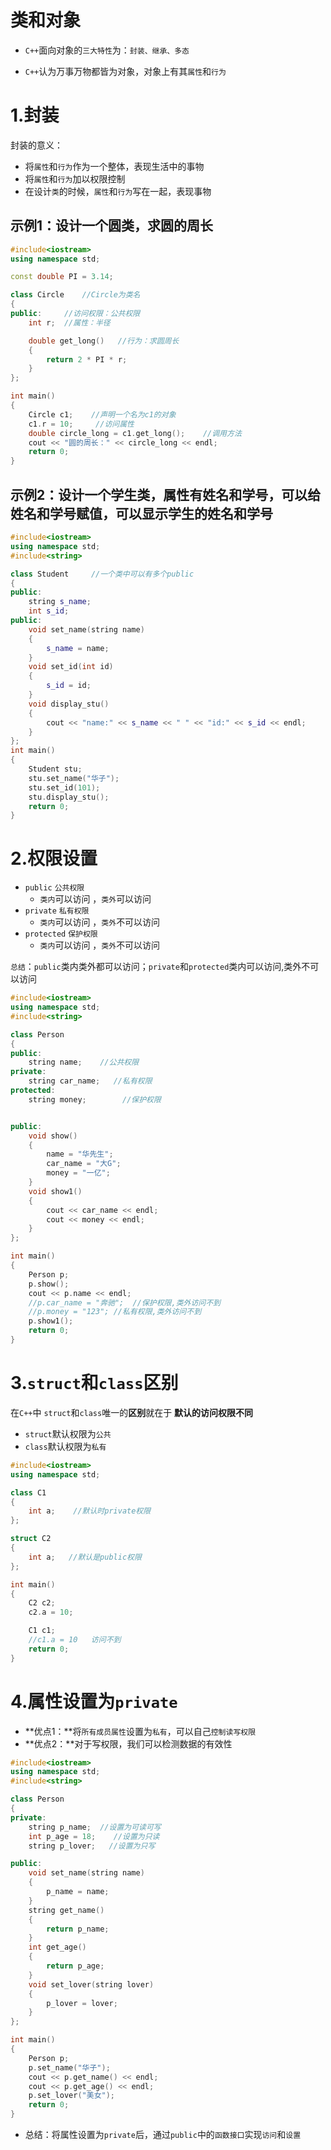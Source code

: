 # 类和对象

- `C++`面向对象的`三大特性`为：`封装、继承、多态`

- `C++`认为万事万物都皆为对象，对象上有其`属性`和`行为`

# 1.封装

封装的意义：

- 将`属性`和`行为`作为一个整体，表现生活中的事物
- 将`属性`和`行为`加以权限控制
- 在设计`类`的时候，`属性`和`行为`写在一起，表现事物



## 示例1：设计一个圆类，求圆的周长

~~~c++
#include<iostream>
using namespace std;

const double PI = 3.14;

class Circle    //Circle为类名
{
public:     //访问权限：公共权限
	int r;  //属性：半径

	double get_long()   //行为：求圆周长
	{
		return 2 * PI * r;
	}
};

int main()
{
	Circle c1;    //声明一个名为c1的对象
	c1.r = 10;     //访问属性
	double circle_long = c1.get_long();    //调用方法
	cout << "圆的周长：" << circle_long << endl;
	return 0;
}
~~~

## 示例2：设计一个学生类，属性有姓名和学号，可以给姓名和学号赋值，可以显示学生的姓名和学号

~~~c++
#include<iostream>
using namespace std;
#include<string>

class Student     //一个类中可以有多个public
{
public:
	string s_name;
	int s_id;
public:
	void set_name(string name)
	{
		s_name = name;
	}
	void set_id(int id)
	{
		s_id = id;
	}
	void display_stu()
	{
		cout << "name:" << s_name << " " << "id:" << s_id << endl;
	}
};
int main()
{
	Student stu;
	stu.set_name("华子");
	stu.set_id(101);
	stu.display_stu();
	return 0;
}
~~~

# 2.权限设置

- `public`   `公共权限  `
  - `类内`可以访问 ，`类外`可以访问
- `private`   `私有权限`
  - `类内`可以访问 ，`类外`不可以访问
- `protected`   `保护权限`
  - `类内`可以访问 ，`类外`不可以访问

`总结`：`public`类内类外都可以访问；`private`和`protected`类内可以访问,类外不可以访问

~~~c++
#include<iostream>
using namespace std;
#include<string>

class Person
{
public:
	string name;    //公共权限
private:
	string car_name;   //私有权限
protected:             
	string money;        //保护权限


public:
	void show()
	{
		name = "华先生";
		car_name = "大G";
		money = "一亿";
	}
	void show1()
	{
		cout << car_name << endl;
		cout << money << endl;
	}
};

int main()
{
	Person p;
	p.show();
	cout << p.name << endl;
	//p.car_name = "奔驰";  //保护权限,类外访问不到
	//p.money = "123"; //私有权限,类外访问不到
	p.show1();
	return 0;
}
~~~

# 3.`struct`和`class`区别

在`C++`中 `struct`和`class`唯一的**区别**就在于 **默认的访问权限不同**

- `struct`默认权限为`公共`
- `class`默认权限为`私有`

~~~c++
#include<iostream>
using namespace std;

class C1
{
	int a;    //默认时private权限
};

struct C2
{
	int a;   //默认是public权限
};

int main()
{
	C2 c2;
	c2.a = 10;

	C1 c1;
	//c1.a = 10   访问不到
	return 0;
}
~~~

# 4.属性设置为`private`

- **优点1：**将`所有成员属性`设置为`私有`，可以自己`控制读写权限`
- **优点2：**对于写权限，我们可以检测数据的有效性

~~~c++
#include<iostream>
using namespace std;
#include<string>

class Person
{
private:
	string p_name;  //设置为可读可写
	int p_age = 18;    //设置为只读
	string p_lover;   //设置为只写

public:
	void set_name(string name)
	{
		p_name = name;
	}
	string get_name()
	{
		return p_name;
	}
	int get_age()
	{
		return p_age;
	}
	void set_lover(string lover)
	{
		p_lover = lover;
	}
};

int main()
{
	Person p;
	p.set_name("华子");
	cout << p.get_name() << endl;
	cout << p.get_age() << endl;
	p.set_lover("美女");
	return 0;
}
~~~

- 总结：将属性设置为`private`后，通过`public`中的`函数接口`实现`访问`和`设置`



















